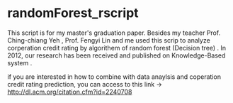 # randomForest_rscript

This script is for my master's graduation paper. Besides my teacher Prof. Ching-chiang Yeh , Prof. Fengyi Lin and me used this scrip to analyze corperation credit rating by algorithem of random forest (Decision tree) . In 2012, our research has been received and published on Knowledge-Based system .

if you are interested in how to combine with data anaylsis and coperation credit rating prediction, you can access to this link -> http://dl.acm.org/citation.cfm?id=2240708 
